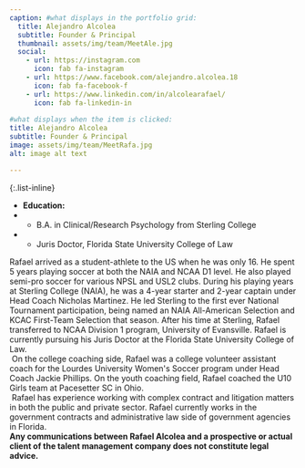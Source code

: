 ```yaml
---
caption: #what displays in the portfolio grid:
  title: Alejandro Alcolea 
  subtitle: Founder & Principal
  thumbnail: assets/img/team/MeetAle.jpg
  social:
    - url: https://instagram.com
      icon: fab fa-instagram
    - url: https://www.facebook.com/alejandro.alcolea.18
      icon: fab fa-facebook-f
    - url: https://www.linkedin.com/in/alcolearafael/
      icon: fab fa-linkedin-in
  
#what displays when the item is clicked:
title: Alejandro Alcolea
subtitle: Founder & Principal
image: assets/img/team/MeetRafa.jpg
alt: image alt text

---
```

{:.list-inline} 
- **Education:**   
- - B.A. in Clinical/Research Psychology from Sterling College
- - Juris Doctor, Florida State University College of Law

Rafael arrived as a student-athlete to the US when he was only 16. He spent 5 years playing soccer at both the NAIA and NCAA D1 level. He also played semi-pro soccer for various NPSL and USL2 clubs. During his playing years at Sterling College (NAIA), he was a 4-year starter and 2-year captain under Head Coach Nicholas Martinez. He led Sterling to the first ever National Tournament participation, being named an NAIA All-American Selection and KCAC First-Team Selection that season. After his time at Sterling, Rafael transferred to NCAA Division 1 program, University of Evansville. Rafael is currently pursuing his Juris Doctor at the Florida State University College of Law. <br>
​
On the college coaching side, Rafael was a college volunteer assistant coach for the Lourdes University Women's Soccer program under Head Coach Jackie Phillips. On the youth coaching field, Rafael coached the U10 Girls team at Pacesetter SC in Ohio. <br>
​
Rafael has experience working with complex contract and litigation matters in both the public and private sector. Rafael currently works in the government contracts and administrative law side of government agencies in Florida. <br>
​
**Any communications between Rafael Alcolea and a prospective or actual client of the talent management company does not constitute legal advice.**
